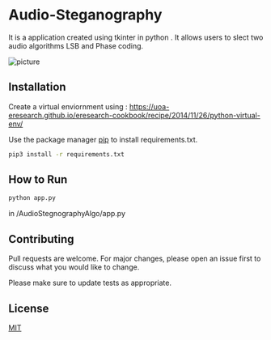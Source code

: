 # Audio-Steganography
It is a application created using tkinter in python .
It allows users to slect two audio algorithms LSB and Phase coding.

![picture](img/ui.png)



## Installation


Create a virtual enviornment using : https://uoa-eresearch.github.io/eresearch-cookbook/recipe/2014/11/26/python-virtual-env/

Use the package manager [pip](https://pip.pypa.io/en/stable/) to install requirements.txt.

```bash
pip3 install -r requirements.txt
```

## How to Run

```bash
python app.py
``` 
in /AudioStegnographyAlgo/app.py 





## Contributing
Pull requests are welcome. For major changes, please open an issue first to discuss what you would like to change.

Please make sure to update tests as appropriate.

## License
[MIT](https://choosealicense.com/licenses/mit/)
